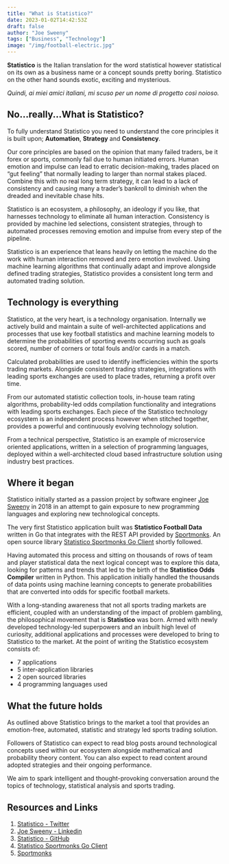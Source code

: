 ```yaml
---
title: "What is Statistico?"
date: 2023-01-02T14:42:53Z
draft: false
author: "Joe Sweeny"
tags: ["Business", "Technology"]
image: "/img/football-electric.jpg"
---
```

**Statistico** is the Italian translation for the word statistical however statistical on its own as a business name or a concept sounds 
pretty boring. Statistico on the other hand sounds exotic, exciting and mysterious. 

*Quindi, ai miei amici italiani, mi scuso per un nome di progetto così noioso.*

## No...really...What is Statistico?
To fully understand Statistico you need to understand the core principles it is built upon; **Automation**, **Strategy** and **Consistency**.

Our core principles are based on the opinion that many failed traders, be it forex or sports, commonly fail due to human initiated errors. 
Human emotion and impulse can lead to erratic decision-making, trades placed on “gut feeling” that normally leading to larger than 
normal stakes placed. Combine this with no real long term strategy, it can lead to a lack of consistency and causing many a trader’s bankroll 
to diminish when the dreaded and inevitable chase hits.

Statistico is an ecosystem, a philosophy, an ideology if you like, that harnesses technology to eliminate all human interaction. Consistency is 
provided by machine led selections, consistent strategies, through to automated processes removing emotion and impulse from every step of the pipeline. 

Statistico is an experience that leans heavily on letting the machine do the work with human interaction removed and zero emotion involved. Using machine 
learning algorithms that continually adapt and improve alongside defined trading strategies, Statistico provides a consistent 
long term and automated trading solution.

## Technology is everything
Statistico, at the very heart, is a technology organisation. Internally we actively build and maintain a suite of well-architected 
applications and processes that use key football statistics and machine learning models to determine the probabilities of 
sporting events occurring such as goals scored, number of corners or total fouls and/or cards  in  a match. 

Calculated probabilities are used to identify inefficiencies within the sports trading markets. Alongside consistent trading strategies, 
integrations with leading sports exchanges are used to place trades, returning a profit over time.

From our automated statistic collection tools, in-house team rating algorithms, probability-led odds compilation functionality and
integrations with leading sports exchanges. Each piece of the Statistico technology ecosystem is an independent process however 
when stitched together, provides a powerful and continuously evolving technology solution.

From a technical perspective, Statistico is an example of microservice oriented applications, written in a selection 
of programming languages, deployed within a well-architected cloud based infrastructure solution using industry best practices.

## Where it began
Statistico initially started as a passion project by software engineer [Joe Sweeny](https://www.linkedin.com/in/joe-sweeny/) in 2018
in an attempt to gain exposure to new programming languages and exploring new technological concepts. 

The very first Statistico application built was **Statistico Football Data** written in Go that integrates with the REST API 
provided by [Sportmonks](https://sportmonks.com).
An open source library [Statistico Sportmonks Go Client](https://github.com/statistico/statistico-sportmonks-go-client) shortly followed.

Having automated this process and sitting on thousands of rows of team and player statistical data the next logical concept was to explore
this data, looking for patterns and trends that led to the birth of the **Statistico Odds Compiler** written in Python. 
This application initially handled the thousands of data points using machine learning concepts to generate probabilities that 
are converted into odds for specific football markets.

With a long-standing awareness that not all sports trading markets are efficient, coupled with an understanding of the impact of problem gambling,
the philosophical movement that is **Statistico** was born. Armed with newly developed technology-led superpowers and an inbuilt high 
level of curiosity, additional applications and processes were developed to bring to Statistico to the market. At the point of writing 
the Statistico ecosystem consists of:

- 7 applications
- 5 inter-application libraries
- 2 open sourced libraries
- 4 programming languages used

## What the future holds
As outlined above Statistico brings to the market a tool that provides an emotion-free, automated, statistic and strategy led sports
trading solution. 

Followers of Statistico can expect to read blog posts around technological concepts used within our ecosystem alongside
mathematical and probability theory content. You can also expect to read content around adopted strategies and their ongoing performance. 

We aim to spark intelligent and thought-provoking conversation around the topics of technology, statistical analysis and sports trading.

## Resources and Links
1. [Statistico - Twitter](https://twitter.com/iamjoesweeny)
2. [Joe Sweeny - Linkedin](https://www.linkedin.com/in/joe-sweeny/)
3. [Statistico - GitHub](https://github.com/statistico)
4. [Statistico Sportmonks Go Client](https://github.com/statistico/statistico-sportmonks-go-client)
5. [Sportmonks](https://sportmonks.com)
